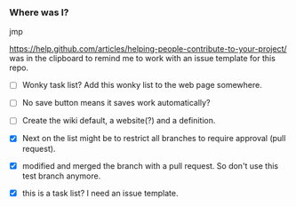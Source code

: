 ### Where was I?
jmp

https://help.github.com/articles/helping-people-contribute-to-your-project/
 was in the clipboard to remind me to work with an issue template for this repo.
 
 - [ ] Wonky task list?  Add this wonky list to the web page somewhere.
 - [ ] No save button means it saves work automatically?
 - [ ] Create the wiki default, a website(?) and a definition.
 - [x] Next on the list might be to restrict all branches to require approval (pull request).
 
 - [x] modified and merged the branch with a pull request.  So don't use this test branch anymore.
 - [x] this is a task list?  I need an issue template.
